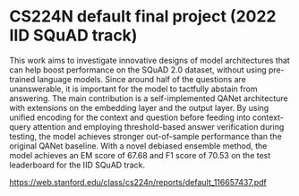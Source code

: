 # CS224N default final project (2022 IID SQuAD track)

This work aims to investigate innovative designs of model architectures that can
help boost performance on the SQuAD 2.0 dataset, without using pre-trained
language models. Since around half of the questions are unanswerable, it is
important for the model to tactfully abstain from answering. The main contribution
is a self-implemented QANet architecture with extensions on the embedding layer
and the output layer. By using unified encoding for the context and question
before feeding into context-query attention and employing threshold-based answer
verification during testing, the model achieves stronger out-of-sample performance
than the original QANet baseline. With a novel debiased ensemble method, the
model achieves an EM score of 67.68 and F1 score of 70.53 on the test leaderboard
for the IID SQuAD track.

https://web.stanford.edu/class/cs224n/reports/default_116657437.pdf
